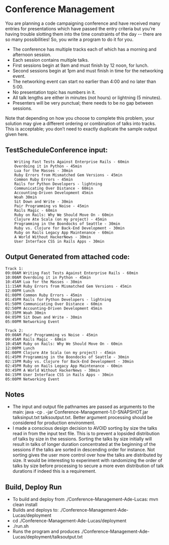 # Conference Management

You are planning a code campaigning conference and have received many entries for presentations which have passed the entry criteria but you're having trouble slotting them into the time constraints of the day -- there are so many possibilities! So, you write a program to do it for you.

- The conference has multiple tracks each of which has a morning and afternoon session.
- Each session contains multiple talks.
- First sessions begin at 9am and must finish by 12 noon, for lunch.
- Second sessions begin at 1pm and must finish in time for the networking event.
- The networking event can start no earlier than 4:00 and no later than 5:00.
- No presentation topic has numbers in it.
- All talk lengths are either in minutes (not hours) or lightning (5 minutes).
- Presenters will be very punctual; there needs to be no gap between sessions.

Note that depending on how you choose to complete this problem, your solution may give a different ordering or combination of talks into tracks. This is acceptable; you don’t need to exactly duplicate the sample output given here.
 
## TestScheduleConference input:

        Writing Fast Tests Against Enterprise Rails - 60min
        Overdoing it in Python - 45min
        Lua for the Masses - 30min
        Ruby Errors from Mismatched Gem Versions - 45min
        Common Ruby Errors - 45min
        Rails for Python Developers - lightning
        Communicating Over Distance - 60min
        Accounting-Driven Development 45min
        Woah 30min
        Sit Down and Write - 30min
        Pair Programming vs Noise - 45min
        Rails Magic - 60min
        Ruby on Rails: Why We Should Move On - 60min
        Clojure Ate Scala (on my project) - 45min
        Programming in the Boondocks of Seattle - 30min
        Ruby vs. Clojure for Back-End Development - 30min
        Ruby on Rails Legacy App Maintenance - 60min
        A World Without HackerNews - 30min
        User Interface CSS in Rails Apps - 30min


## Output Generated from attached code:

    Track 1:
    09:00AM Writing Fast Tests Against Enterprise Rails - 60min
    10:00AM Overdoing it in Python - 45min
    10:45AM Lua for the Masses - 30min
    11:15AM Ruby Errors from Mismatched Gem Versions - 45min
    12:00PM Lunch
    01:00PM Common Ruby Errors - 45min
    01:45PM Rails for Python Developers - lightning
    01:50PM Communicating Over Distance - 60min
    02:50PM Accounting-Driven Development 45min
    03:35PM Woah 30min
    04:05PM Sit Down and Write - 30min
    05:00PM Networking Event
    
    Track 2:
    09:00AM Pair Programming vs Noise - 45min
    09:45AM Rails Magic - 60min
    10:45AM Ruby on Rails: Why We Should Move On - 60min
    12:00PM Lunch
    01:00PM Clojure Ate Scala (on my project) - 45min
    01:45PM Programming in the Boondocks of Seattle - 30min
    02:15PM Ruby vs. Clojure for Back-End Development - 30min
    02:45PM Ruby on Rails Legacy App Maintenance - 60min
    03:45PM A World Without HackerNews - 30min
    04:15PM User Interface CSS in Rails Apps - 30min
    05:00PM Networking Event

## Notes
- The input and output file pathnames are passed as arguments to the main: java -cp . -jar Conference-Management-1.0-SNAPSHOT.jar talksinput.txt talksoutput.txt.
Better argument processing should be considered for production environment.
- I made a conscious design decision to AVOID sorting by size the talks read in from the input text file. This is to prevent a lopsided distribution of talks by size in the sessions. Sorting the talks by size initially will result in talks of longer duration concentrated at the beginning of the sessions if the talks are sorted in descending order for instance. Not sorting gives the user more control over how the talks are distributed by size. It would be interesting to experiment with randomizing the order of talks by size before processing to secure a more even distribution of talk durations if indeed this is a requirement.

## Build, Deploy Run
- To build and deploy from ./Conference-Management-Ade-Lucas: mvn clean install
- Builds and deploys to: ./Conference-Management-Ade-Lucas/deployment
- cd ./Conference-Management-Ade-Lucas/deployment
- ./run.sh
- Runs the program and produces ./Conference-Management-Ade-Lucas/deployment/talksoutput.txt



















